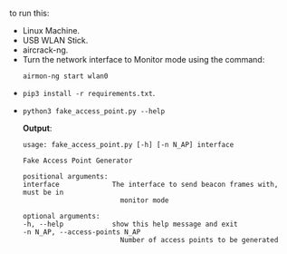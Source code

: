 to run this:
- Linux Machine.
- USB WLAN Stick.
- aircrack-ng.
- Turn the network interface to Monitor mode using the command:
    ```
    airmon-ng start wlan0
    ```
- `pip3 install -r requirements.txt`.
- 
    ```
    python3 fake_access_point.py --help
    ```
    **Output**:
    ```
    usage: fake_access_point.py [-h] [-n N_AP] interface

    Fake Access Point Generator

    positional arguments:
    interface             The interface to send beacon frames with, must be in
                            monitor mode

    optional arguments:
    -h, --help            show this help message and exit
    -n N_AP, --access-points N_AP
                            Number of access points to be generated
    ```